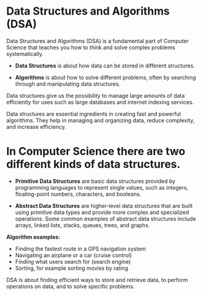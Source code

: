 # Data Structures and Algorithms (DSA)

Data Structures and Algorithms (DSA) is a fundamental part of Computer Science that teaches you how to think and solve complex problems systematically.

- **Data Structures** is about how data can be stored in different structures.

- **Algorithms** is about how to solve different problems, often by searching through and manipulating data structures.

Data structures give us the possibility to manage large amounts of data efficiently for uses such as large databases and internet indexing services.

Data structures are essential ingredients in creating fast and powerful algorithms. They help in managing and organizing data, reduce complexity, and increase efficiency.

# In Computer Science there are two different kinds of data structures.

- **Primitive Data Structures** are basic data structures provided by programming languages to represent single values, such as integers, floating-point numbers, characters, and booleans.

- **Abstract Data Structures** are higher-level data structures that are built using primitive data types and provide more complex and specialized operations. Some common examples of abstract data structures include arrays, linked lists, stacks, queues, trees, and graphs.

**Algorithm examples:**

- Finding the fastest route in a GPS navigation system
- Navigating an airplane or a car (cruise control)
- Finding what users search for (search engine)
- Sorting, for example sorting movies by rating

DSA is about finding efficient ways to store and retrieve data, to perform operations on data, and to solve specific problems.
